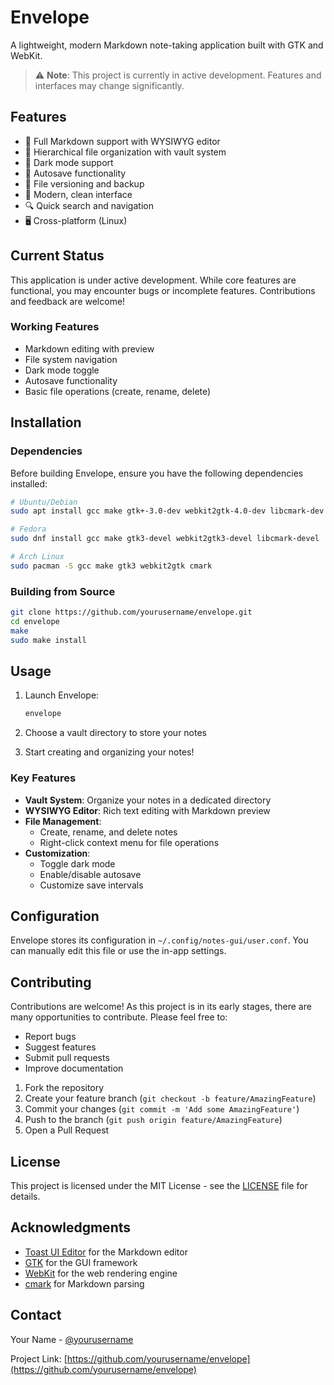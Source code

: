 # Envelope

A lightweight, modern Markdown note-taking application built with GTK and WebKit.

> ⚠️ **Note**: This project is currently in active development. Features and interfaces may change significantly.

## Features

- 📝 Full Markdown support with WYSIWYG editor
- 🌳 Hierarchical file organization with vault system
- 🌙 Dark mode support
- 💾 Autosave functionality
- 🔄 File versioning and backup
- 🎨 Modern, clean interface
- 🔍 Quick search and navigation
- 🖥️ Cross-platform (Linux)

## Current Status

This application is under active development. While core features are functional, you may encounter bugs or incomplete features. Contributions and feedback are welcome!

### Working Features
- Markdown editing with preview
- File system navigation
- Dark mode toggle
- Autosave functionality
- Basic file operations (create, rename, delete)

## Installation

### Dependencies

Before building Envelope, ensure you have the following dependencies installed:

```bash
# Ubuntu/Debian
sudo apt install gcc make gtk+-3.0-dev webkit2gtk-4.0-dev libcmark-dev

# Fedora
sudo dnf install gcc make gtk3-devel webkit2gtk3-devel libcmark-devel

# Arch Linux
sudo pacman -S gcc make gtk3 webkit2gtk cmark
```

### Building from Source

```bash
git clone https://github.com/yourusername/envelope.git
cd envelope
make
sudo make install
```

## Usage

1. Launch Envelope:
   ```bash
   envelope
   ```

2. Choose a vault directory to store your notes
3. Start creating and organizing your notes!

### Key Features

- **Vault System**: Organize your notes in a dedicated directory
- **WYSIWYG Editor**: Rich text editing with Markdown preview
- **File Management**: 
  - Create, rename, and delete notes
  - Right-click context menu for file operations
- **Customization**:
  - Toggle dark mode
  - Enable/disable autosave
  - Customize save intervals

## Configuration

Envelope stores its configuration in `~/.config/notes-gui/user.conf`. You can manually edit this file or use the in-app settings.

## Contributing

Contributions are welcome! As this project is in its early stages, there are many opportunities to contribute. Please feel free to:

- Report bugs
- Suggest features
- Submit pull requests
- Improve documentation

1. Fork the repository
2. Create your feature branch (`git checkout -b feature/AmazingFeature`)
3. Commit your changes (`git commit -m 'Add some AmazingFeature'`)
4. Push to the branch (`git push origin feature/AmazingFeature`)
5. Open a Pull Request

## License

This project is licensed under the MIT License - see the [LICENSE](LICENSE) file for details.

## Acknowledgments

- [Toast UI Editor](https://ui.toast.com/tui-editor) for the Markdown editor
- [GTK](https://www.gtk.org/) for the GUI framework
- [WebKit](https://webkit.org/) for the web rendering engine
- [cmark](https://github.com/commonmark/cmark) for Markdown parsing

## Contact

Your Name - [@yourusername](https://twitter.com/yourusername)

Project Link: [https://github.com/yourusername/envelope](https://github.com/yourusername/envelope)
